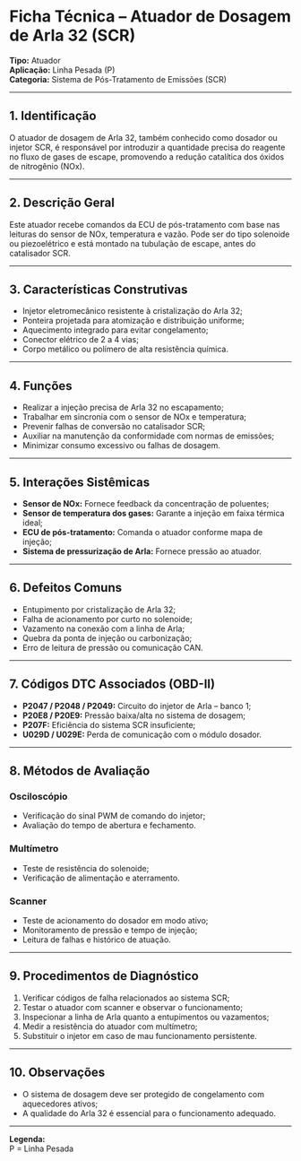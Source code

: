 # Ficha Técnica – Atuador de Dosagem de Arla 32 (SCR)

**Tipo:** Atuador  
**Aplicação:** Linha Pesada (P)  
**Categoria:** Sistema de Pós-Tratamento de Emissões (SCR)

---

## 1. Identificação
O atuador de dosagem de Arla 32, também conhecido como dosador ou injetor SCR, é responsável por introduzir a quantidade precisa do reagente no fluxo de gases de escape, promovendo a redução catalítica dos óxidos de nitrogênio (NOx).

---

## 2. Descrição Geral
Este atuador recebe comandos da ECU de pós-tratamento com base nas leituras do sensor de NOx, temperatura e vazão. Pode ser do tipo solenoide ou piezoelétrico e está montado na tubulação de escape, antes do catalisador SCR.

---

## 3. Características Construtivas
- Injetor eletromecânico resistente à cristalização do Arla 32;
- Ponteira projetada para atomização e distribuição uniforme;
- Aquecimento integrado para evitar congelamento;
- Conector elétrico de 2 a 4 vias;
- Corpo metálico ou polímero de alta resistência química.

---

## 4. Funções
- Realizar a injeção precisa de Arla 32 no escapamento;
- Trabalhar em sincronia com o sensor de NOx e temperatura;
- Prevenir falhas de conversão no catalisador SCR;
- Auxiliar na manutenção da conformidade com normas de emissões;
- Minimizar consumo excessivo ou falhas de dosagem.

---

## 5. Interações Sistêmicas
- **Sensor de NOx:** Fornece feedback da concentração de poluentes;
- **Sensor de temperatura dos gases:** Garante a injeção em faixa térmica ideal;
- **ECU de pós-tratamento:** Comanda o atuador conforme mapa de injeção;
- **Sistema de pressurização de Arla:** Fornece pressão ao atuador.

---

## 6. Defeitos Comuns
- Entupimento por cristalização de Arla 32;
- Falha de acionamento por curto no solenoide;
- Vazamento na conexão com a linha de Arla;
- Quebra da ponta de injeção ou carbonização;
- Erro de leitura de pressão ou comunicação CAN.

---

## 7. Códigos DTC Associados (OBD-II)
- **P2047 / P2048 / P2049:** Circuito do injetor de Arla – banco 1;
- **P20E8 / P20E9:** Pressão baixa/alta no sistema de dosagem;
- **P207F:** Eficiência do sistema SCR insuficiente;
- **U029D / U029E:** Perda de comunicação com o módulo dosador.

---

## 8. Métodos de Avaliação

### Osciloscópio
- Verificação do sinal PWM de comando do injetor;
- Avaliação do tempo de abertura e fechamento.

### Multímetro
- Teste de resistência do solenoide;
- Verificação de alimentação e aterramento.

### Scanner
- Teste de acionamento do dosador em modo ativo;
- Monitoramento de pressão e tempo de injeção;
- Leitura de falhas e histórico de atuação.

---

## 9. Procedimentos de Diagnóstico
1. Verificar códigos de falha relacionados ao sistema SCR;
2. Testar o atuador com scanner e observar o funcionamento;
3. Inspecionar a linha de Arla quanto a entupimentos ou vazamentos;
4. Medir a resistência do atuador com multímetro;
5. Substituir o injetor em caso de mau funcionamento persistente.

---

## 10. Observações
- O sistema de dosagem deve ser protegido de congelamento com aquecedores ativos;
- A qualidade do Arla 32 é essencial para o funcionamento adequado.

---

**Legenda:**  
P = Linha Pesada

